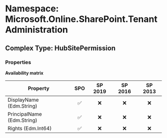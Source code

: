 # Namespace: Microsoft.Online.SharePoint.TenantAdministration

## Complex Type: HubSitePermission

### Properties

**Availability matrix**

Property | SPO | SP 2019 | SP 2016 | SP 2013
----------|:---:|:-------:|:-------:|:-------:
DisplayName (Edm.String) | ✅ | ❌ | ❌ | ❌
PrincipalName (Edm.String) | ✅ | ❌ | ❌ | ❌
Rights (Edm.Int64) | ✅ | ❌ | ❌ | ❌